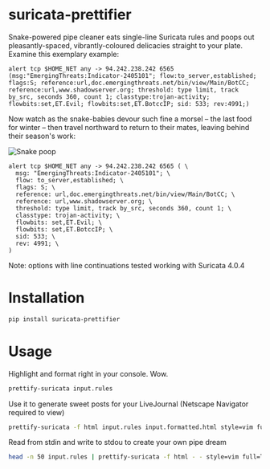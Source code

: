 # suricata-prettifier

Snake-powered pipe cleaner eats single-line Suricata rules and poops out pleasantly-spaced, vibrantly-coloured delicacies straight to your plate. Examine this exemplary example:

```
alert tcp $HOME_NET any -> 94.242.238.242 6565 (msg:"EmergingThreats:Indicator-2405101"; flow:to_server,established; flags:S; reference:url,doc.emergingthreats.net/bin/view/Main/BotCC; reference:url,www.shadowserver.org; threshold: type limit, track by_src, seconds 360, count 1; classtype:trojan-activity; flowbits:set,ET.Evil; flowbits:set,ET.BotccIP; sid: 533; rev:4991;)
```

Now watch as the snake-babies devour such fine a morsel – the last food for winter – then travel northward to return to their mates, leaving behind their season's work:

![Snake poop](https://user-images.githubusercontent.com/33840/40883915-2600beee-66d6-11e8-9e94-97b7730ebb62.png)

```
alert tcp $HOME_NET any -> 94.242.238.242 6565 ( \
  msg: "EmergingThreats:Indicator-2405101"; \
  flow: to_server,established; \
  flags: S; \
  reference: url,doc.emergingthreats.net/bin/view/Main/BotCC; \
  reference: url,www.shadowserver.org; \
  threshold: type limit, track by_src, seconds 360, count 1; \
  classtype: trojan-activity; \
  flowbits: set,ET.Evil; \
  flowbits: set,ET.BotccIP; \
  sid: 533; \
  rev: 4991; \
)
```

Note: options with line continuations tested working with Suricata 4.0.4


# Installation

```bash
pip install suricata-prettifier
```


# Usage

Highlight and format right in your console. Wow.

```bash
prettify-suricata input.rules
```

Use it to generate sweet posts for your LiveJournal (Netscape Navigator required to view)

```bash
prettify-suricata -f html input.rules input.formatted.html style=vim full=True
```

Read from stdin and write to stdou to create your own pipe dream

```bash
head -n 50 input.rules | prettify-suricata -f html - - style=vim full=True | tee input.formatted.html
```
